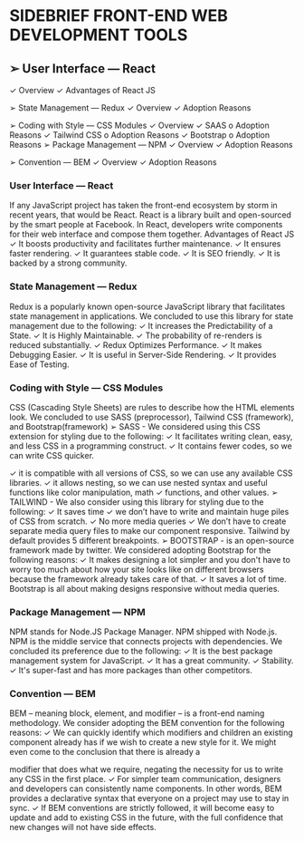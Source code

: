 # SIDEBRIEF FRONT-END WEB DEVELOPMENT TOOLS


## ➢ User Interface — React
✓ Overview
✓ Advantages of React JS

➢ State Management — Redux
✓ Overview
✓ Adoption Reasons

➢ Coding with Style — CSS Modules
✓ Overview
✓ SAAS
o Adoption Reasons
✓ Tailwind CSS
o Adoption Reasons
✓ Bootstrap
o Adoption Reasons
➢ Package Management — NPM
✓ Overview
✓ Adoption Reasons

➢ Convention — BEM
✓ Overview
✓ Adoption Reasons

### User Interface — React
If any JavaScript project has taken the front-end ecosystem by storm in recent years, that would be
React. React is a library built and open-sourced by the smart people at Facebook. In React,
developers write components for their web interface and compose them together.
Advantages of React JS
✓ It boosts productivity and facilitates further maintenance.
✓ It ensures faster rendering.
✓ It guarantees stable code.
✓ It is SEO friendly.
✓ It is backed by a strong community.


### State Management — Redux
Redux is a popularly known open-source JavaScript library that facilitates state management in
applications. We concluded to use this library for state management due to the following:
✓ It increases the Predictability of a State.
✓ It is Highly Maintainable.
✓ The probability of re-renders is reduced substantially.
✓ Redux Optimizes Performance.
✓ It makes Debugging Easier.
✓ It is useful in Server-Side Rendering.
✓ It provides Ease of Testing.


### Coding with Style — CSS Modules
CSS (Cascading Style Sheets) are rules to describe how the HTML elements look. We concluded to
use SASS (preprocessor), Tailwind CSS (framework), and Bootstrap(framework)
➢ SASS - We considered using this CSS extension for styling due to the following:
✓ It facilitates writing clean, easy, and less CSS in a programming construct.
✓ It contains fewer codes, so we can write CSS quicker.

✓ it is compatible with all versions of CSS, so we can use any available CSS libraries.
✓ it allows nesting, so we can use nested syntax and useful functions like color manipulation,
math
✓ functions, and other values.
➢ TAILWIND - We also consider using this library for styling due to the following:
✓ It saves time
✓ we don’t have to write and maintain huge piles of CSS from scratch.
✓ No more media queries
✓ We don’t have to create separate media query files to make our component responsive.
Tailwind by default provides 5 different breakpoints.
➢ BOOTSTRAP - is an open-source framework made by twitter. We considered adopting Bootstrap
for the following reasons:
✓ It makes designing a lot simpler and you don't have to worry too much about how your site
looks like on different browsers because the framework already takes care of that.
✓ It saves a lot of time. Bootstrap is all about making designs responsive without media
queries.


### Package Management — NPM
NPM stands for Node.JS Package Manager. NPM shipped with Node.js. NPM is the middle service
that connects projects with dependencies. We concluded its preference due to the following:
✓ It is the best package management system for JavaScript.
✓ It has a great community.
✓ Stability.
✓ It's super-fast and has more packages than other competitors.

### Convention — BEM
BEM – meaning block, element, and modifier – is a front-end naming methodology. We consider
adopting the BEM convention for the following reasons:
✓ We can quickly identify which modifiers and children an existing component already has if we
wish to create a new style for it. We might even come to the conclusion that there is already a

modifier that does what we require, negating the necessity for us to write any CSS in the first
place.
✓ For simpler team communication, designers and developers can consistently name components.
In other words, BEM provides a declarative syntax that everyone on a project may use to stay in
sync.
✓ If BEM conventions are strictly followed, it will become easy to update and add to existing CSS in
the future, with the full confidence that new changes will not have side effects.
